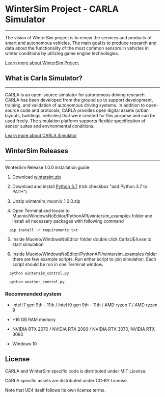 # WinterSim Project - CARLA Simulator

-------

The vision of WinterSim project is to renew the services and products of smart and autonomous vehicles. The main goal is to produce research and data about the functionality of the most common sensors in vehicles in winter conditions by utilizing game engine technologies.

[Learn more about WinterSim Project](https://wintersim.fi/)

## What is Carla Simulator?

-------

CARLA is an open-source simulator for autonomous driving research. CARLA has been developed from the ground up to support development, training, and validation of autonomous driving systems. In addition to open-source code and protocols, CARLA provides open digital assets (urban layouts, buildings, vehicles) that were created for this purpose and can be used freely. The simulation platform supports flexible specification of sensor suites and environmental conditions.

[Learn more about CARLA Simulator](http://carla.org/)


## WinterSim Releases

-------

WinterSim Release 1.0.0 installation guide

1. Download [wintersim.zip](https://a3s.fi/swift/v1/AUTH_8811c563a60e4395828a2393f44e064b/Releases/wintersim.zip)

2. Download and install [Python 3.7](https://www.python.org/downloads/release/python-370/) (tick checkbox “add Python 3.7 to PATH”)

3. Unzip wintersim_muonio_1.0.0.zip

4. Open Terminal and locate to Muonio/WindowsNoEditor/PythonAPI/wintersim_examples folder and install all necessary packages with following command

  ```
    pip install -r requirements.txt
  ```
  
5. Inside Muonio/WindowsNoEditor folder double click CarlaUE4.exe to start simulation

6. Inside Muonio/WindowsNoEditor/PythonAPI/wintersim_examples folder there are few example scripts. Run either script to join simulation. Each script should be run in one Terminal window.

  ```
    python wintersim_control.py
  ```
  
  ```
    python weather_control.py
  ```

### Recommended system


 - Intel i7 gen 9th - 11th / Intel i9 gen 9th - 11th / AMD ryzen 7 / AMD ryzen 9

 - +16 GB RAM memory

 - NVIDIA RTX 2070 / NVIDIA RTX 2080 / NVIDIA RTX 3070, NVIDIA RTX 3080

 - Windows 10


License
-------

CARLA and WinterSim specific code is distributed under MIT License.

CARLA specific assets are distributed under CC-BY License.

Note that UE4 itself follows its own license terms.
